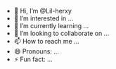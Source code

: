 - 👋 Hi, I’m @Lil-herxy
- 👀 I’m interested in ...
- 🌱 I’m currently learning ...
- 💞️ I’m looking to collaborate on ...
- 📫 How to reach me ...
- 😄 Pronouns: ...
- ⚡ Fun fact: ...

<!---
Lil-herxy/Lil-herxy is a ✨ special ✨ repository because its `README.md` (this file) appears on your GitHub profile.
You can click the Preview link to take a look at your changes.
--->
